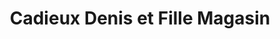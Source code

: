 ---
title: "Cadieux Denis et Fille Magasin"
url: /mont-laurier/cadieux-denis-et-fille-magasin/
shop: shop
---